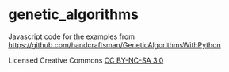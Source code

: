 # genetic_algorithms
Javascript code for the examples from https://github.com/handcraftsman/GeneticAlgorithmsWithPython

Licensed Creative Commons [CC BY-NC-SA 3.0](http://creativecommons.org/licenses/by-nc-sa/3.0/)
